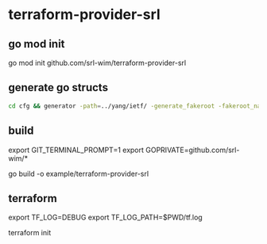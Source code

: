 # terraform-provider-srl

## go mod init

go mod init github.com/srl-wim/terraform-provider-srl

## generate go structs

```bash 
cd cfg && generator -path=../yang/ietf/ -generate_fakeroot -fakeroot_name config ../yang/srl/*
```

## build

export GIT_TERMINAL_PROMPT=1
export GOPRIVATE=github.com/srl-wim/*

go build -o example/terraform-provider-srl

## terraform

export TF_LOG=DEBUG
export TF_LOG_PATH=$PWD/tf.log

terraform init